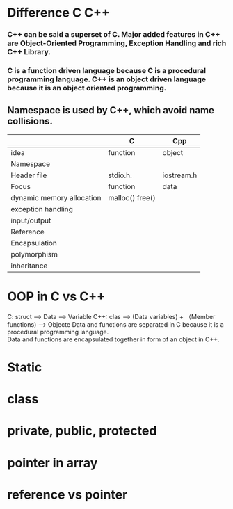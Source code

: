 # Difference C C++
### C++ can be said a superset of C. Major added features in C++ are Object-Oriented Programming, Exception Handling and rich C++ Library.
### C is a function driven language because C is a procedural programming language.	C++ is an object driven language because it is an object oriented programming.
## Namespace is used by C++, which avoid name collisions.
|             | C           | Cpp         |
| ----------- | ----------- | ----------- |
|     idea        | function    | object       |
|     Namespace        |    |         |
|     Header file      | stdio.h.   |  iostream.h       |
| Focus                |  function    | data |
| dynamic memory allocation   | malloc()  free()|         |
| exception handling  |    |         |
| input/output        |    |         |
| Reference           |    |         |
| Encapsulation       |    |         |
| polymorphism        |    |         |
| inheritance         |    |         |
# OOP in C vs C++
C:    struct —> Data                                   —> Variable
C++:  clas  —> (Data variables) + （Member functions)  —> Objecte
Data and functions are separated in C because it is a procedural programming language.	
Data and functions are encapsulated together in form of an object in C++.

# Static


# class
##

# private, public, protected

# pointer in array

# reference vs pointer




